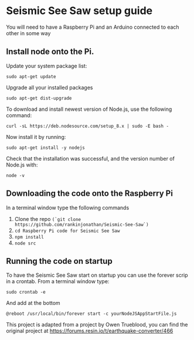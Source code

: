 # Seismic See Saw setup guide

You will need to have a Raspberry Pi and an Arduino connected to each other in some way

## Install node onto the Pi.

Update your system package list:
```
sudo apt-get update
```
Upgrade all your installed packages
```
sudo apt-get dist-upgrade
```
To download and install newest version of Node.js, use the following command:

```
curl -sL https://deb.nodesource.com/setup_8.x | sudo -E bash -
```
Now install it by running:
```
sudo apt-get install -y nodejs
```
Check that the installation was successful, and the version number of Node.js with:

```
node -v
```

## Downloading the code onto the Raspberry Pi

In a terminal window type the following commands

1. Clone the repo ```(`git clone https://github.com/rankinjonathan/Seismic-See-Saw`)```
2. ```cd Raspberry Pi code for Seismic See Saw```
3. ```npm install```
4. ```node src```

## Running the code on startup
To have the Seismic See Saw start on startup you can use the forever scrip in a crontab. From a terminal window type:
```
sudo crontab -e
```
And add at the bottom 
```
@reboot /usr/local/bin/forever start -c yourNodeJSAppStartFile.js 
```

This project is adapted from a project by Owen Trueblood, you can find the original project at https://forums.resin.io/t/earthquake-converter/466

